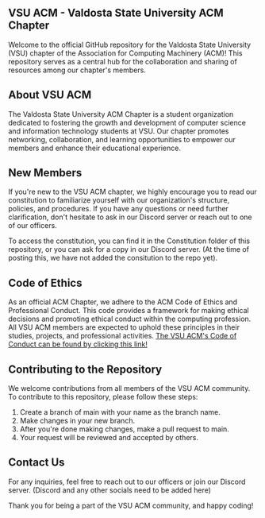 ## VSU ACM - Valdosta State University ACM Chapter
Welcome to the official GitHub repository for the Valdosta State University (VSU) chapter of the Association for Computing Machinery (ACM)! This repository serves as a central hub for the collaboration and sharing of resources among our chapter's members.

## About VSU ACM
The Valdosta State University ACM Chapter is a student organization dedicated to fostering the growth and development of computer science and information technology students at VSU. Our chapter promotes networking, collaboration, and learning opportunities to empower our members and enhance their educational experience.

## New Members
If you're new to the VSU ACM chapter, we highly encourage you to read our constitution to familiarize yourself with our organization's structure, policies, and procedures. If you have any questions or need further clarification, don't hesitate to ask in our Discord server or reach out to one of our officers.

To access the constitution, you can find it in the Constitution folder of this repository, or you can ask for a copy in our Discord server.
(At the time of posting this, we have not added the consitution to the repo yet).

## Code of Ethics
As an official ACM Chapter, we adhere to the ACM Code of Ethics and Professional Conduct. This code provides a framework for making ethical decisions and promoting ethical conduct within the computing profession. All VSU ACM members are expected to uphold these principles in their studies, projects, and professional activities.
[The VSU ACM's Code of Conduct can be found by clicking this link!](https://github.com/ACM-Valdosta-State/.github/blob/7e6e653a328c96c3b9877d32f6e7d106f6662d18/profile/Code%20of%20Conduct.md)

## Contributing to the Repository
We welcome contributions from all members of the VSU ACM community. To contribute to this repository, please follow these steps:
1. Create a branch of main with your name as the branch name.
2. Make changes in your new branch.
3. After you're done making changes, make a pull request to main.
4. Your request will be reviewed and accepted by others.

## Contact Us
For any inquiries, feel free to reach out to our officers or join our Discord server.
(Discord and any other socials need to be added here)

Thank you for being a part of the VSU ACM community, and happy coding!
